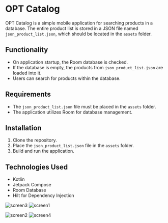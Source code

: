 # OPT Catalog

OPT Catalog is a simple mobile application for searching products in a database. The entire product list is stored in a JSON file named `json_product_list.json`, which should be located in the `assets` folder.

## Functionality
- On application startup, the Room database is checked.
- If the database is empty, the products from `json_product_list.json` are loaded into it.
- Users can search for products within the database.

## Requirements
- The `json_product_list.json` file must be placed in the `assets` folder.
- The application utilizes Room for database management.

## Installation
1. Clone the repository.
2. Place the `json_product_list.json` file in the `assets` folder.
3. Build and run the application.

## Technologies Used
- Kotlin
- Jetpack Compose
- Room Database
- Hilt for Dependency Injection


![screen3](https://github.com/user-attachments/assets/2ccf7b75-555d-437f-9300-c6bee1b11f33)  ![screen1](https://github.com/user-attachments/assets/5f3d0462-47d4-46b0-8458-c6e73d5a9141)

![screen2](https://github.com/user-attachments/assets/138c29fb-156a-4fd6-a371-1835c53aa3f6) ![screen4](https://github.com/user-attachments/assets/07138bb0-edfd-4b18-a3ec-db44dd0c1c7c) 
